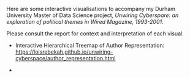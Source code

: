 Here are some interactive visualisations to accompany my Durham University Master of Data Science project, *Unwiring Cyberspare: an exploration of political themes in *Wired* Magazine, 1993-2001*. 


Please consult the report for context and interpretation of each visual. 


+ Interactive Hierarchical Treemap of Author Representation: https://loisrebekah.github.io/unwiring-cyberspace/author_representation.html


+ 



